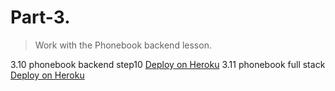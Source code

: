 # Part-3.

> Work with the Phonebook backend lesson. 

3.10 phonebook backend step10 [Deploy on Heroku](https://phonebookherokuapp.herokuapp.com/api/persons)
3.11 phonebook full stack [Deploy on Heroku](https://phonebookheroku-stage2.herokuapp.com/)